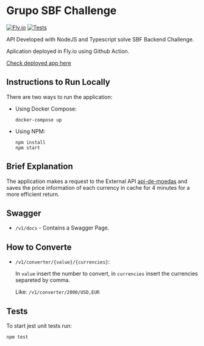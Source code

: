 # Grupo SBF Challenge
[![Fly.io](https://github.com/Viny2999/eng-gruposbf-backend-javascript/actions/workflows/master.yml/badge.svg?branch=master)](https://github.com/Viny2999/eng-gruposbf-backend-javascript/actions/workflows/master.yml)
[![Tests](https://github.com/Viny2999/eng-gruposbf-backend-javascript/actions/workflows/dev.yml/badge.svg?branch=dev)](https://github.com/Viny2999/eng-gruposbf-backend-javascript/actions/workflows/dev.yml)

API Developed with NodeJS and Typescript solve SBF Backend Challenge.

Aplication deployed in Fly.io using Github Action.

[Check deployed app here](https://eng-gruposbf-backend-javascript.fly.dev/v1/health)

## Instructions to Run Locally
There are two ways to run the application:
* Using Docker Compose:
  ```
  docker-compose up
  ``` 
* Using NPM:
  ```
  npm install
  npm start
  ``` 

## Brief Explanation
The application makes a request to the External API [api-de-moedas](https://docs.awesomeapi.com.br/api-de-moedas) and saves the price information of each currency in cache for 4 minutes for a more efficient return.
## Swagger
* `/v1/docs` - Contains a Swagger Page.

## How to Converte
* `/v1/converter/{value}/{currencies}`: 

  In `value` insert the number to convert, in `currencies` insert the currencies separeted by comma.

  Like: `/v1/converter/2000/USD,EUR`

## Tests
To start jest unit tests run:
```
npm test
```
